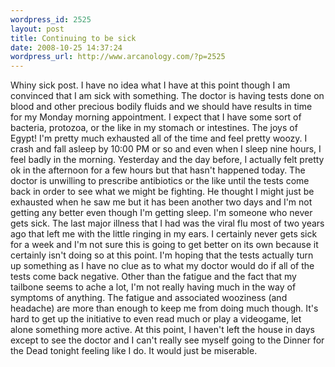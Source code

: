 ```yaml
--- 
wordpress_id: 2525
layout: post
title: Continuing to be sick
date: 2008-10-25 14:37:24
wordpress_url: http://www.arcanology.com/?p=2525
---
```

Whiny sick post. I have no idea what I have at this point though I am convinced that I am sick with something. The doctor is having tests done on blood and other precious bodily fluids and we should have results in time for my Monday morning appointment. I expect that I have some sort of bacteria, protozoa, or the like in my stomach or intestines. The joys of Egypt! I'm pretty much exhausted all of the time and feel pretty woozy. I crash and fall asleep by 10:00 PM or so and even when I sleep nine hours, I feel badly in the morning. Yesterday and the day before, I actually felt pretty ok in the afternoon for a few hours but that hasn't happened today. The doctor is unwilling to prescribe antibiotics or the like until the tests come back in order to see what we might be fighting. He thought I might just be exhausted when he saw me but it has been another two days and I'm not getting any better even though I'm getting sleep. I'm someone who never gets sick. The last major illness that I had was the viral flu most of two years ago that left me with the little ringing in my ears. I certainly never gets sick for a week and I'm not sure this is going to get better on its own because it certainly isn't doing so at this point. I'm hoping that the tests actually turn up something as I have no clue as to what my doctor would do if all of the tests come back negative. Other than the fatigue and the fact that my tailbone seems to ache a lot, I'm not really having much in the way of symptoms of anything. The fatigue and associated wooziness (and headache) are more than enough to keep me from doing much though. It's hard to get up the initiative to even read much or play a videogame, let alone something more active. At this point, I haven't left the house in days except to see the doctor and I can't really see myself going to the Dinner for the Dead tonight feeling like I do. It would just be miserable.